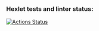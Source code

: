 ### Hexlet tests and linter status:
[![Actions Status](https://github.com/GrafMonteVictor/java-project-61/workflows/hexlet-check/badge.svg)](https://github.com/GrafMonteVictor/java-project-61/actions)